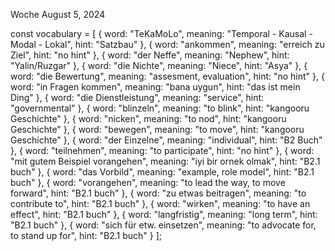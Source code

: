Woche August 5, 2024

 const vocabulary = [
            { word: "TeKaMoLo", meaning: "Temporal - Kausal - Modal - Lokal", hint: "Satzbau" },
            { word: "ankommen", meaning: "erreich zu Ziel", hint: "no hint" },
            { word: "der Neffe", meaning: "Nephew", hint: "Yalin/Ruzgar" },
            { word: "die Nichte", meaning: "Niece", hint: "Asya" },
            { word: "die Bewertung", meaning: "assesment, evaluation", hint: "no hint" },
            { word: "in Fragen kommen", meaning: "bana uygun", hint: "das ist mein Ding" },
            { word: "die Dienstleistung", meaning: "service", hint: "governmental" },
            { word: "blinzeln", meaning: "to blink", hint: "kangooru Geschichte" },
            { word: "nicken", meaning: "to nod", hint: "kangooru Geschichte" },
            { word: "bewegen", meaning: "to move", hint: "kangooru Geschichte" },
            { word: "der Einzelne", meaning: "individual", hint: "B2 Buch" },
            { word: "teilnehmen", meaning: "to participate", hint: "no hint" },
            { word: "mit gutem Beispiel vorangehen", meaning: "iyi bir ornek olmak", hint: "B2.1 buch" },
            { word: "das Vorbild", meaning: "example, role model", hint: "B2.1 buch" },
            { word: "vorangehen", meaning: "to lead the way, to move forward", hint: "B2.1 buch" },
            { word: "zu etwas beitragen", meaning: "to contribute to", hint: "B2.1 buch" },
            { word: "wirken", meaning: "to have an effect", hint: "B2.1 buch" },
            { word: "langfristig", meaning: "long term", hint: "B2.1 buch" },
            { word: "sich für etw. einsetzen", meaning: "to advocate for, to stand up for", hint: "B2.1 buch" }
        ];
